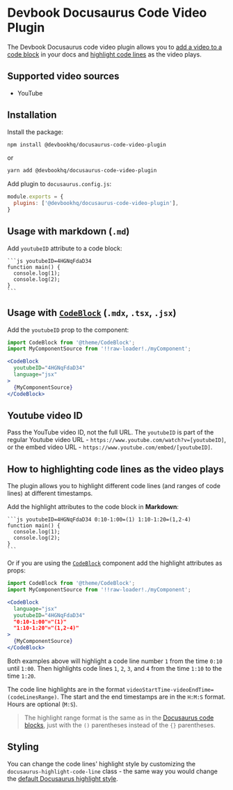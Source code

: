 # Devbook Docusaurus Code Video Plugin
The Devbook Docusaurus code video plugin allows you to [add a video to a code block](#add-video-to-a-code-snippet) in your docs and [highlight code lines](#highlight-code-lines-as-the-video-plays) as the video plays.

## Supported video sources
- YouTube

## Installation

Install the package:
```sh
npm install @devbookhq/docusaurus-code-video-plugin
```
or
```sh
yarn add @devbookhq/docusaurus-code-video-plugin
```

Add plugin to `docusaurus.config.js`:
```js
module.exports = {
  plugins: ['@devbookhq/docusaurus-code-video-plugin'],
}
```

## Usage with markdown (`.md`)
Add `youtubeID` attribute to a code block:

    ```js youtubeID=4HGNqFdaD34
    function main() {
      console.log(1);
      console.log(2);
    }
    ```


## Usage with [`CodeBlock`](https://docusaurus.io/docs/markdown-features/code-blocks) (`.mdx`, `.tsx`, `.jsx`)

Add the `youtubeID` prop to the component:

```jsx
import CodeBlock from '@theme/CodeBlock';
import MyComponentSource from '!!raw-loader!./myComponent';

<CodeBlock 
  youtubeID="4HGNqFdaD34" 
  language="jsx"
>
  {MyComponentSource}
</CodeBlock>
```

## Youtube video ID

Pass the YouTube video ID, not the full URL. The `youtubeID` is part of the regular Youtube video URL - `https://www.youtube.com/watch?v=[youtubeID]`, or the embed video URL - `https://www.youtube.com/embed/[youtubeID]`.

## How to highlighting code lines as the video plays
The plugin allows you to highlight different code lines (and ranges of code lines) at different timestamps.

Add the highlight attributes to the code block in **Markdown**:

    ```js youtubeID=4HGNqFdaD34 0:10-1:00=(1) 1:10-1:20=(1,2-4)
    function main() {
      console.log(1);
      console.log(2);
    }
    ```
    
Or if you are using the [`CodeBlock`](https://docusaurus.io/docs/markdown-features/code-blocks) component add the highlight attributes as props:

```jsx
import CodeBlock from '@theme/CodeBlock';
import MyComponentSource from '!!raw-loader!./myComponent';

<CodeBlock 
  language="jsx"
  youtubeID="4HGNqFdaD34" 
  "0:10-1:00"="(1)"
  "1:10-1:20"="(1,2-4)"
>
  {MyComponentSource}
</CodeBlock>
```

Both examples above will highlight a code line number `1` from the time `0:10` until `1:00`. Then highlights code lines `1`, `2`, `3`, and `4` from the time `1:10` to the time `1:20`.

The code line highlights are in the format `videoStartTime-videoEndTime=(codeLinesRange)`. 
The start and the end timestamps are in the `H:M:S` format. Hours are optional (`M:S`).

> The highlight range format is the same as in the [Docusaurus code blocks]( https://docusaurus.io/docs/markdown-features/code-blocks#highlighting-with-metadata-string), just with the `()` parentheses instead of the `{}` parentheses.


## Styling
You can change the code lines' highlight style by customizing the `docusaurus-highlight-code-line` class - the same way you would change the [default Docusaurus highlight style](https://docusaurus.io/docs/markdown-features/code-blocks#line-highlighting).
